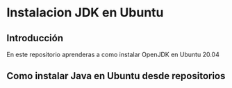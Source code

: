 # Instalacion JDK en Ubuntu

## Introducción

En este repositorio aprenderas a como instalar OpenJDK en Ubuntu 20.04

## Como instalar Java en Ubuntu desde repositorios
